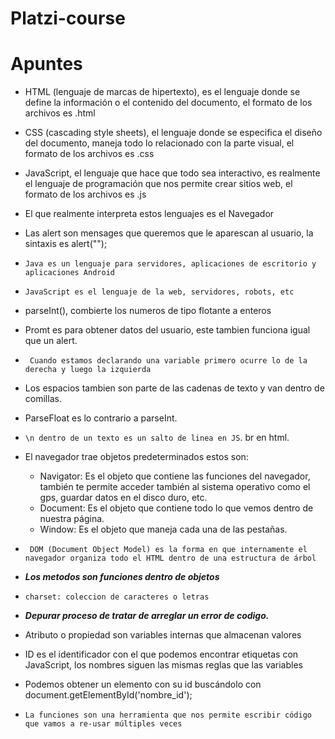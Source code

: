 # Platzi-course
# Apuntes

* HTML (lenguaje de marcas de hipertexto), es el lenguaje donde se define la información o el contenido del documento, el formato de los archivos es .html

* CSS (cascading style sheets), el lenguaje donde se especifica el diseño del documento, maneja todo lo relacionado con la parte visual, el formato de los archivos es .css

* JavaScript, el lenguaje que hace que todo sea interactivo, es realmente el lenguaje de programación que nos permite crear sitios web, el formato de los archivos es .js

* El que realmente interpreta estos lenguajes es el Navegador 

* Las alert son mensages que queremos que le aparescan al usuario, la sintaxis es alert(""); 
 
 * ```Java es un lenguaje para servidores, aplicaciones de escritorio y aplicaciones Android ```

 * ```JavaScript es el lenguaje de la web, servidores, robots, etc```

* parseInt(), combierte los numeros de tipo flotante a enteros 

* Promt es para obtener datos del usuario, este tambien funciona igual que un alert.

* ``` Cuando estamos declarando una variable primero ocurre lo de la derecha y luego la izquierda```

* Los espacios tambien son parte de las cadenas de texto y van dentro de comillas.

* ParseFloat es lo contrario a parseInt.

* ```\n dentro de un texto es un salto de linea en JS```. br en html.

* El navegador trae objetos predeterminados estos son:

    * Navigator: Es el objeto que contiene las funciones del navegador, también te permite acceder también al sistema operativo como el gps, guardar datos en el disco duro, etc.
    * Document: Es el objeto que contiene todo lo que vemos dentro de nuestra página.
    * Window: Es el objeto que maneja cada una de las pestañas.

* ``` DOM (Document Object Model) es la forma en que internamente el navegador organiza todo el HTML dentro de una estructura de árbol``` 

* ***Los metodos son funciones dentro de objetos*** 

* ```charset: coleccion de caracteres o letras```

* ***Depurar proceso de tratar de arreglar un error de codigo.***

* Atributo o propiedad son variables internas que almacenan valores
 
* ID es el identificador con el que podemos encontrar etiquetas con JavaScript, los nombres siguen las mismas reglas que las variables

* Podemos obtener un elemento con su id buscándolo con document.getElementById('nombre_id');

* ```La funciones son una herramienta que nos permite escribir código que vamos a re-usar múltiples veces```